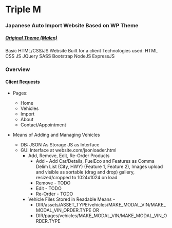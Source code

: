 # Triple M
### Japanese Auto Import Website Based on WP Theme
##### [Original Theme (Malen)](https://preview.themeforest.net/item/malen-car-service-repair-wordpress-theme/full_screen_preview/45980509?_ga=2.180983919.975271207.1709766736-119461793.1709505036)
Basic HTML/CSS/JS Website Built for a client
Technologies used: HTML CSS JS JQuery SASS Bootstrap NodeJS ExpressJS

### Overview

#### Client Requests

- Pages:
  * Home
  * Vehicles
  * Import
  * About
  * Contact/Appointment
    
- Means of Adding and Managing Vehicles
  * DB: JSON As Storage JS as Interface
  * GUI Interface at website.com/jsonloader.html
    * Add, Remove, Edit, Re-Order Products
      * Add - Add Car/Details, FuelEco and Features as Comma Delim List (City, HWY) (Feature 1, Feature 2), Images upload and visible as sortable (drag and drop) gallery, resized/cropped to 1024x1024 on load
      * Remove - TODO
      * Edit - TODO
      * Re-Order - TODO
    * Vehicle Files Stored in Readable Means -
       - DIR/assets/ASSET_TYPE/vehicles/MAKE_MODAL_VIN/MAKE_MODAL_VIN_ORDER.TYPE
         OR
       - DIR/pages/vehicles/MAKE_MODAL_VIN/MAKE_MODAL_VIN_ORDER.TYPE


